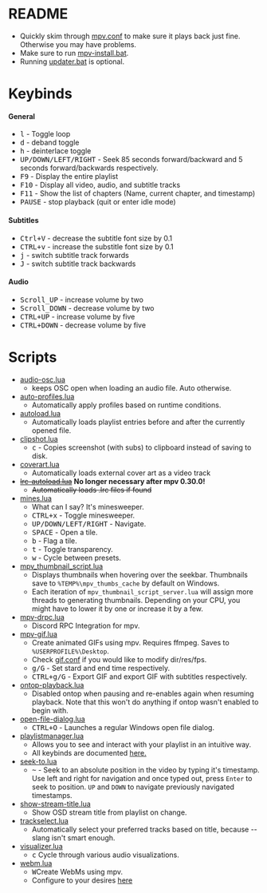 # README

- Quickly skim through [mpv.conf](https://github.com/xmdbro/mpv-config/blob/main/portable_config/mpv.conf) to make sure it plays back just fine. Otherwise you may have problems.
- Make sure to run [mpv-install.bat](https://github.com/xmdbro/mpv-config/blob/main/installer/mpv-install.bat).
- Running [updater.bat](https://github.com/xmdbro/mpv-config/blob/main/installer/updater.bat) is optional.

# Keybinds

#### General
- <kbd>l</kbd> - Toggle loop
- <kbd>d</kbd> - deband toggle
- <kbd>h</kbd> - deinterlace toggle
- <kbd>UP/DOWN/LEFT/RIGHT</kbd> - Seek 85 seconds forward/backward and 5 seconds forward/backwards respectively.
- <kbd>F9</kbd> - Display the entire playlist
- <kbd>F10</kbd> - Display all video, audio, and subtitle tracks
- <kbd>F11</kbd> - Show the list of chapters (Name, current chapter, and timestamp)
- <kbd>PAUSE</kbd> - stop playback (quit or enter idle mode)

#### Subtitles
- <kbd>Ctrl+V</kbd> - decrease the subtitle font size by 0.1
- <kbd>CTRL+v</kbd> - increase the substitle font size by 0.1
- <kbd>j</kbd> - switch subtitle track forwards
- <kbd>J</kbd> - switch subtitle track backwards

#### Audio
- <kbd>Scroll_UP</kbd> - increase volume by two
- <kbd>Scroll_DOWN</kbd> - decrease volume by two
- <kbd>CTRL+UP</kbd> - increase volume by five
- <kbd>CTRL+DOWN</kbd> - decrease volume by five

# Scripts
- [audio-osc.lua](https://github.com/mpv-player/mpv/issues/3500#issuecomment-305646994)
  - keeps OSC open when loading an audio file. Auto otherwise.
- [auto-profiles.lua](https://github.com/Moodkiller/MPV-Made-Easy/blob/master/scripts/auto-profiles.lua)
  - Automatically apply profiles based on runtime conditions.
- [autoload.lua](https://github.com/mpv-player/mpv/blob/master/TOOLS/lua/autoload.lua)
  - Automatically loads playlist entries before and after the currently opened file.
- [clipshot.lua](https://github.com/ObserverOfTime/mpv-scripts/blob/master/clipshot.lua)
  - <kbd>c</kbd> - Copies screenshot (with subs) to clipboard instead of saving to disk.
- [coverart.lua](https://github.com/CogentRedTester/mpv-coverart/blob/master/coverart.lua)
  - Automatically loads external cover art as a video track
- ~~[lrc-autoload.lua]()~~ **No longer necessary after mpv 0.30.0!**
  - ~~Automatically loads .lrc files if found~~
- [mines.lua](https://github.com/wiiaboo/mpv-scripts/blob/master/mines.lua)
  - What can I say? It's minesweeper.
  - <kbd>CTRL+x</kbd> - Toggle minesweeper.
  - <kbd>UP/DOWN/LEFT/RIGHT</kbd> - Navigate.
  - <kbd>SPACE</kbd> - Open a tile.
  - <kbd>b</kbd> - Flag a tile.
  - <kbd>t</kbd> - Toggle transparency.
  - <kbd>w</kbd> - Cycle between presets.
- [mpv_thumbnail_script.lua](https://github.com/TheAMM/mpv_thumbnail_script)
  - Displays thumbnails when hovering over the seekbar. Thumbnails save to `%TEMP%\mpv_thumbs_cache` by default on Windows.
  - Each iteration of `mpv_thumbnail_script_server.lua` will assign more threads to generating thumbnails. Depending on your CPU, you might have to lower it by one or increase it by a few.
- [mpv-drpc.lua](https://github.com/noaione/mpv-discordRPC)
  - Discord RPC Integration for mpv.
- [mpv-gif.lua](https://github.com/the-honey/mpv-gif-generator/blob/master/mpv-gif.lua)
  - Create animated GIFs using mpv. Requires ffmpeg. Saves to `%USERPROFILE%\Desktop`.
  - Check [gif.conf](https://github.com/xmdbro/mpv-config/blob/main/portable_config/script-opts/gif.conf) if you would like to modify dir/res/fps.
  - <kbd>g/G</kbd> - Set stard and end time respectively.
  - <kbd>CTRL+g/G</kbd> - Export GIF and export GIF with subtitles respectively.
- [ontop-playback.lua](https://github.com/mpv-player/mpv/blob/master/TOOLS/lua/ontop-playback.lua)
  - Disabled ontop when pausing and re-enables again when resuming playback. Note that this won't do anything if ontop wasn't enabled to begin with.
- [open-file-dialog.lua](https://github.com/rossy/mpv-open-file-dialog/blob/master/open-file-dialog.lua)
  - <kbd>CTRL+O</kbd> - Launches a regular Windows open file dialog.
- [playlistmanager.lua](https://github.com/jonniek/mpv-playlistmanager/blob/master/playlistmanager.lua)
  - Allows you to see and interact with your playlist in an intuitive way.
  - All keybinds are documented [here.](https://github.com/jonniek/mpv-playlistmanager#keybinds)
- [seek-to.lua](https://github.com/occivink/mpv-scripts/blob/master/scripts/seek-to.lua)
  - <kbd>~</kbd> - Seek to an absolute position in the video by typing it's timestamp. Use left and right for navigation and once typed out, press `Enter` to seek to position. `UP` and `DOWN` to navigate previously navigated timestamps.
- [show-stream-title.lua](https://github.com/blue-sky-r/mpv/blob/master/scripts/show-stream-title.lua)
  - Show OSD stream title from playlist on change.
- [trackselect.lua](https://github.com/po5/trackselect/blob/master/trackselect.lua)
  - Automatically select your preferred tracks based on title, because --slang isn't smart enough.
- [visualizer.lua](https://github.com/mfcc64/mpv-scripts/blob/master/visualizer.lua)
  - <kbd>c</kbd> Cycle through various audio visualizations.
- [webm.lua](https://github.com/ekisu/mpv-webm)
  - <kbd>W</kbd>Create WebMs using mpv. 
  - Configure to your desires [here](https://github.com/xmdbro/mpv-config/blob/main/portable_config/script-opts/webm.conf)